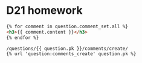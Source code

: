 # D21 homework

```html
{% for comment in question.comment_set.all %}
<h3>{{ comment.content }}</h3>
{% endfor %}
```

```html
/questions/{{ question.pk }}/comments/create/
{% url 'question:comments_create' question.pk %}
```

